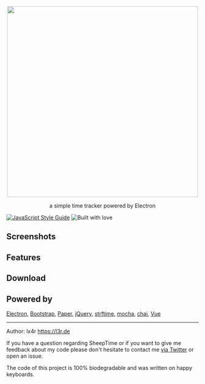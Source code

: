 <div align='center'>
  <img width='500px' src='http://files.l3r.de/SheepTime_Banner.png'>
</div>

<p align='center'>
  a simple time tracker powered by Electron
</p>

[![JavaScript Style Guide](https://img.shields.io/badge/code%20style-standard-brightgreen.svg)](http://standardjs.com/) ![Built with love](https://img.shields.io/badge/built%20with-love-red.svg)

## Screenshots

## Features

## Download


## Powered by
[Electron](http://electron.atom.io), [Bootstrap](http://getbootstrap.com), [Paper](http://bootswatch.com/paper/), [jQuery](http://jquery.com), [strftime](https://github.com/samsonjs/strftime), [mocha](https://mochajs.org), [chai](http://chaijs.com), [Vue](http://vuejs.org/)

----
Author: lx4r <https://l3r.de>

If you have a question regarding SheepTime or if you want to give me feedback about my code please don't hesitate to contact me [via Twitter](https://twitter.com/lx4r) or open an issue.

The code of this project is 100% biodegradable and was written on happy keyboards.
